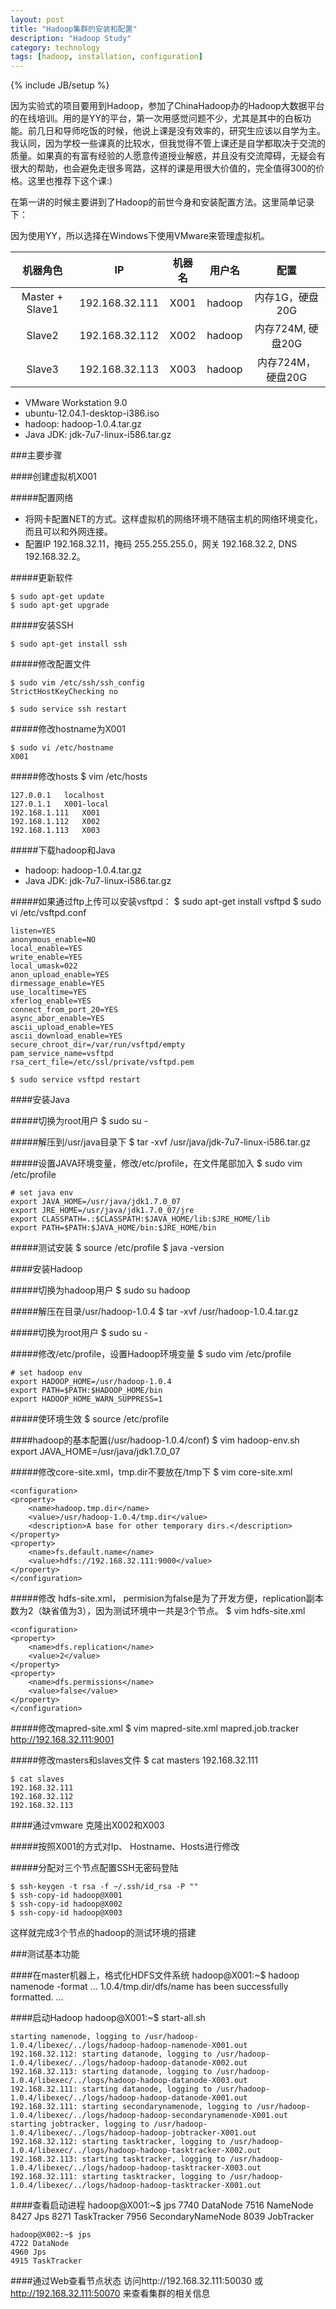 ```yaml
---
layout: post
title: "Hadoop集群的安装和配置"
description: "Hadoop Study"
category: technology
tags: [hadoop, installation, configuration]
---
```

{% include JB/setup %}

因为实验式的项目要用到Hadoop，参加了ChinaHadoop办的Hadoop大数据平台的在线培训。用的是YY的平台，第一次用感觉问题不少，尤其是其中的白板功能。前几日和导师吃饭的时候，他说上课是没有效率的，研究生应该以自学为主。我认同，因为学校一些课真的比较水，但我觉得不管上课还是自学都取决于交流的质量。如果真的有富有经验的人愿意传道授业解惑，并且没有交流障碍，无疑会有很大的帮助，也会避免走很多弯路，这样的课是用很大价值的，完全值得300的价格。这里也推荐下这个课:)

在第一讲的时候主要讲到了Hadoop的前世今身和安装配置方法。这里简单记录下：

因为使用YY，所以选择在Windows下使用VMware来管理虚拟机。

 机器角色        | IP             | 机器名 | 用户名 | 配置
:---------------:|:--------------:|:------:|:------:|:-----------------:
 Master + Slave1 | 192.168.32.111 | X001   | hadoop | 内存1G，硬盘20G
 Slave2          | 192.168.32.112 | X002   | hadoop | 内存724M, 硬盘20G
 Slave3          | 192.168.32.113 | X003   | hadoop | 内存724M，硬盘20G

* VMware Workstation 9.0
* ubuntu-12.04.1-desktop-i386.iso
* hadoop: hadoop-1.0.4.tar.gz
* Java JDK: jdk-7u7-linux-i586.tar.gz

###主要步骤

####创建虚拟机X001

#####配置网络
- 将网卡配置NET的方式。这样虚拟机的网络环境不随宿主机的网络环境变化，而且可以和外网连接。
- 配置IP 192.168.32.11，掩码 255.255.255.0，网关 192.168.32.2, DNS 192.168.32.2。

#####更新软件

    $ sudo apt-get update
    $ sudo apt-get upgrade

#####安装SSH

    $ sudo apt-get install ssh

#####修改配置文件

    $ sudo vim /etc/ssh/ssh_config
    StrictHostKeyChecking no

    $ sudo service ssh restart

#####修改hostname为X001

    $ sudo vi /etc/hostname
    X001

#####修改hosts
    $ vim /etc/hosts

    127.0.0.1   localhost
    127.0.1.1   X001-local
    192.168.1.111   X001
    192.168.1.112   X002
    192.168.1.113   X003

#####下载hadoop和Java
* hadoop: hadoop-1.0.4.tar.gz
* Java JDK: jdk-7u7-linux-i586.tar.gz

#####如果通过ftp上传可以安装vsftpd：
    $ sudo apt-get install vsftpd
    $ sudo vi /etc/vsftpd.conf

    listen=YES
    anonymous_enable=NO
    local_enable=YES
    write_enable=YES
    local_umask=022
    anon_upload_enable=YES
    dirmessage_enable=YES
    use_localtime=YES
    xferlog_enable=YES
    connect_from_port_20=YES
    async_abor_enable=YES
    ascii_upload_enable=YES
    ascii_download_enable=YES
    secure_chroot_dir=/var/run/vsftpd/empty
    pam_service_name=vsftpd
    rsa_cert_file=/etc/ssl/private/vsftpd.pem

    $ sudo service vsftpd restart

####安装Java

#####切换为root用户
    $ sudo su -

#####解压到/usr/java目录下
    $ tar -xvf /usr/java/jdk-7u7-linux-i586.tar.gz

#####设置JAVA环境变量，修改/etc/profile，在文件尾部加入
    $ sudo vim /etc/profile

    # set java env
    export JAVA_HOME=/usr/java/jdk1.7.0_07
    export JRE_HOME=/usr/java/jdk1.7.0_07/jre
    export CLASSPATH=.:$CLASSPATH:$JAVA_HOME/lib:$JRE_HOME/lib
    export PATH=$PATH:$JAVA_HOME/bin:$JRE_HOME/bin

#####测试安装
    $ source /etc/profile
    $ java -version

####安装Hadoop

#####切换为hadoop用户
    $ sudo su hadoop

#####解压在目录/usr/hadoop-1.0.4
    $ tar -xvf /usr/hadoop-1.0.4.tar.gz

#####切换为root用户
    $ sudo su -

#####修改/etc/profile，设置Hadoop环境变量
    $ sudo vim /etc/profile

    # set hadoop env
    export HADOOP_HOME=/usr/hadoop-1.0.4
    export PATH=$PATH:$HADOOP_HOME/bin
    export HADOOP_HOME_WARN_SUPPRESS=1

#####使环境生效
    $ source /etc/profile

####hadoop的基本配置(/usr/hadoop-1.0.4/conf)
    $ vim hadoop-env.sh
    export JAVA_HOME=/usr/java/jdk1.7.0_07

#####修改core-site.xml，tmp.dir不要放在/tmp下
    $ vim core-site.xml

    <configuration>
    <property>
        <name>hadoop.tmp.dir</name>   
        <value>/usr/hadoop-1.0.4/tmp.dir</value>   
        <description>A base for other temporary dirs.</description>
    </property>
    <property>   
        <name>fs.default.name</name>   
        <value>hdfs://192.168.32.111:9000</value>
    </property>
    </configuration>

#####修改 hdfs-site.xml， permision为false是为了开发方便，replication副本数为2（缺省值为3），因为测试环境中一共是3个节点。
    $ vim hdfs-site.xml 

    <configuration>
    <property>
        <name>dfs.replication</name>
        <value>2</value> 
    </property> 
    <property>
        <name>dfs.permissions</name> 
        <value>false</value>
    </property>
    </configuration>

#####修改mapred-site.xml
    $ vim mapred-site.xml 
    <configuration>
    <property>
        <name>mapred.job.tracker</name>
        <value>http://192.168.32.111:9001</value>
    </property>
    </configuration>

#####修改masters和slaves文件
    $ cat masters 
    192.168.32.111

    $ cat slaves 
    192.168.32.111
    192.168.32.112
    192.168.32.113

####通过vmware 克隆出X002和X003

#####按照X001的方式对Ip、 Hostname、Hosts进行修改

#####分配对三个节点配置SSH无密码登陆

    $ ssh-keygen -t rsa -f ~/.ssh/id_rsa -P ""
    $ ssh-copy-id hadoop@X001
    $ ssh-copy-id hadoop@X002
    $ ssh-copy-id hadoop@X003



这样就完成3个节点的hadoop的测试环境的搭建

###测试基本功能

####在master机器上，格式化HDFS文件系统
    hadoop@X001:~$ hadoop namenode -format
    ...
    1.0.4/tmp.dir/dfs/name has been successfully formatted.
    ...

####启动Hadoop
    hadoop@X001:~$ start-all.sh

    starting namenode, logging to /usr/hadoop-1.0.4/libexec/../logs/hadoop-hadoop-namenode-X001.out
    192.168.32.112: starting datanode, logging to /usr/hadoop-1.0.4/libexec/../logs/hadoop-hadoop-datanode-X002.out
    192.168.32.113: starting datanode, logging to /usr/hadoop-1.0.4/libexec/../logs/hadoop-hadoop-datanode-X003.out
    192.168.32.111: starting datanode, logging to /usr/hadoop-1.0.4/libexec/../logs/hadoop-hadoop-datanode-X001.out
    192.168.32.111: starting secondarynamenode, logging to /usr/hadoop-1.0.4/libexec/../logs/hadoop-hadoop-secondarynamenode-X001.out
    starting jobtracker, logging to /usr/hadoop-1.0.4/libexec/../logs/hadoop-hadoop-jobtracker-X001.out
    192.168.32.112: starting tasktracker, logging to /usr/hadoop-1.0.4/libexec/../logs/hadoop-hadoop-tasktracker-X002.out
    192.168.32.113: starting tasktracker, logging to /usr/hadoop-1.0.4/libexec/../logs/hadoop-hadoop-tasktracker-X003.out
    192.168.32.111: starting tasktracker, logging to /usr/hadoop-1.0.4/libexec/../logs/hadoop-hadoop-tasktracker-X001.out

####查看启动进程
    hadoop@X001:~$ jps
    7740 DataNode
    7516 NameNode
    8427 Jps
    8271 TaskTracker
    7956 SecondaryNameNode
    8039 JobTracker

    hadoop@X002:~$ jps
    4722 DataNode
    4960 Jps
    4915 TaskTracker

####通过Web查看节点状态
访问http://192.168.32.111:50030 或 http://192.168.32.111:50070 来查看集群的相关信息


